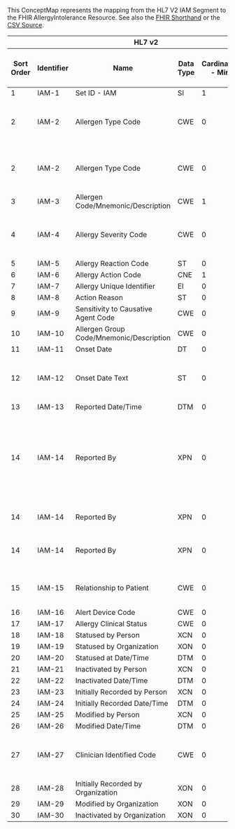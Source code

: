 
This ConceptMap represents the mapping from the HL7 V2 IAM Segment to the FHIR AllergyIntolerance Resource. See also the <a href='https://github.com/HL7/v2-to-fhir/blob/master/tank/Segment IAM to AllergyIntolerance.fsh'>FHIR Shorthand</a> or the <a href='https://github.com/HL7/v2-to-fhir/blob/master/mappings/segments/HL7 Segment - FHIR R4_ IAM - Sheet1.csv'>CSV Source</a>.
<table class='grid'><thead>
<tr><th colspan='6'>HL7 v2</th><th colspan='3'>Condition (IF True, args)</th><th colspan='7'>HL7 FHIR</th><th rowspan='2'>Comments</th></tr>
<tr><th title='Rows are listed in sequence of how they appear in the v2 standard. The first column, Sort Order, provides a sort order that can re-create the original v2 standard sequence in case one opts to re-sort/filter the rows.'>Sort Order</th><th title='Contains the formal Segment Name and Field Sequence according to the base standard using "-" as the delimiter.'>Identifier</th><th title='The formal name of the field in the most current published version.'>Name</th><th title='The data type of the field in the most current published version if not deprecated, otherwise the data type at the time it was deprecated and removed.'>Data Type</th><th title='The V2 min cardinality expressed numerically.'>Cardinality - Min</th><td style='border-right: 2px' title='The V2 max cardinality expressed numerically.'>Cardinality - Max</td><th title='Condition in an easy to read syntax (Computable ANTLR)'>Computable ANTLR</th><th title='Condition in FHIRPath Notation'>Computable FHIRPath</th><td style='border-right: 2px' title='Condition expressed in narrative form'>Narrative</td><th title='An existing FHIR attribute in the target FHIR version.'>FHIR Attribute</th><th title='A proposed extension. It will be expressed with #ext-……# around the proposed name. '>Extension</th><th title='The FHIR attribute’s data type in the target FHIR version.'>Data Type</th><th title='The FHIR min cardinality expressed numerically.'>Cardinality - Min</th><td style='border-right: 2px' title='The FHIR max cardinality expressed numerically.'>Cardinality - Max</td><th title='The URL to the Data Type Map that is to be used for the attribute in this segment.'>Data Type Mapping</th><th title='The URL to the Vocabulary Map that is to be used for the coded element for this attribute.'>Vocabulary Mapping<br/>(IS, ID, CE, CEN, CWE)</th></tr></thead>
<tbody>
<tr><td>1</td><td>IAM-1</td><td>Set ID - IAM</td><td>SI</td><td>1</td><td style='border-right: 2px'>1</td><td></td><td></td><td style='border-right: 2px'></td><td></td><td></td><td></td><td></td><td></td><td></td><td></td><td></td></tr>
<tr><td>2</td><td>IAM-2</td><td>Allergen Type Code</td><td>CWE</td><td>0</td><td style='border-right: 2px'>1</td><td></td><td></td><td style='border-right: 2px'></td><td><a href='https://hl7.org/fhir/R4/AllergyIntolerance-definitions.html#AllergyIntolerance.category'>AllergyIntolerance.category</a></td><td></td><td><a href='https://hl7.org/fhir/R4/datatypes.html#code'>code</a></td><td>0</td><td>-1</td><td><a href='ConceptMap-datatype-cwecode-to-code.html'>CWE[Code]</a></td><td>HL7 Concept Map: Allergy Category</td><td></td></tr>
<tr><td>2</td><td>IAM-2</td><td>Allergen Type Code</td><td>CWE</td><td>0</td><td style='border-right: 2px'>1</td><td></td><td></td><td style='border-right: 2px'></td><td><a href='https://hl7.org/fhir/R4/AllergyIntolerance-definitions.html#AllergyIntolerance.type'>AllergyIntolerance.type</a></td><td></td><td><a href='https://hl7.org/fhir/R4/datatypes.html#code'>code</a></td><td>0</td><td>1</td><td><a href='ConceptMap-datatype-cwecode-to-code.html'>CWE[Code]</a></td><td>HL7 Concept Map: Allergy Type</td><td></td></tr>
<tr><td>3</td><td>IAM-3</td><td>Allergen Code/Mnemonic/Description</td><td>CWE</td><td>1</td><td style='border-right: 2px'>1</td><td></td><td></td><td style='border-right: 2px'></td><td><a href='https://hl7.org/fhir/R4/AllergyIntolerance-definitions.html#AllergyIntolerance.code'>AllergyIntolerance.code</a></td><td></td><td><a href='https://hl7.org/fhir/R4/datatypes.html#CodeableConcept'>CodeableConcept</a></td><td>0</td><td>1</td><td><a href='ConceptMap-datatype-cwecodeableconcept-to-codeableconcept.html'>CWE[CodeableConcept]</a></td><td></td><td></td></tr>
<tr><td>4</td><td>IAM-4</td><td>Allergy Severity Code</td><td>CWE</td><td>0</td><td style='border-right: 2px'>1</td><td></td><td></td><td style='border-right: 2px'></td><td><a href='https://hl7.org/fhir/R4/AllergyIntolerance-definitions.html#AllergyIntolerance.reaction.severity'>AllergyIntolerance.reaction.severity</a></td><td></td><td><a href='https://hl7.org/fhir/R4/datatypes.html#code'>code</a></td><td>0</td><td>1</td><td></td><td>HL7 Concept Map: Allergy Severity</td><td></td></tr>
<tr><td>5</td><td>IAM-5</td><td>Allergy Reaction Code</td><td>ST</td><td>0</td><td style='border-right: 2px'>1</td><td></td><td></td><td style='border-right: 2px'></td><td><a href='https://hl7.org/fhir/R4/AllergyIntolerance-definitions.html#AllergyIntolerance.reaction.manifestation.text'>AllergyIntolerance.reaction.manifestation.text</a></td><td></td><td><a href='https://hl7.org/fhir/R4/datatypes.html#CodeableConcept'>CodeableConcept</a></td><td>0</td><td>1</td><td><a href='ConceptMap-datatype-cwecodeableconcept-to-codeableconcept.html'>CWE[CodeableConcept]</a></td><td></td><td></td></tr>
<tr><td>6</td><td>IAM-6</td><td>Allergy Action Code</td><td>CNE</td><td>1</td><td style='border-right: 2px'>1</td><td></td><td></td><td style='border-right: 2px'></td><td></td><td></td><td></td><td></td><td></td><td></td><td></td><td></td></tr>
<tr><td>7</td><td>IAM-7</td><td>Allergy Unique Identifier</td><td>EI</td><td>0</td><td style='border-right: 2px'>1</td><td></td><td></td><td style='border-right: 2px'></td><td><a href='https://hl7.org/fhir/R4/AllergyIntolerance-definitions.html#AllergyIntolerance.identifier'>AllergyIntolerance.identifier</a></td><td></td><td><a href='#broken'>identifier</a></td><td>0</td><td>-1</td><td><a href='ConceptMap-datatype-eiidentifier-to-identifier.html'>EI[Identifier]</a></td><td></td><td></td></tr>
<tr><td>8</td><td>IAM-8</td><td>Action Reason</td><td>ST</td><td>0</td><td style='border-right: 2px'>1</td><td></td><td></td><td style='border-right: 2px'></td><td></td><td></td><td></td><td></td><td></td><td></td><td></td><td></td></tr>
<tr><td>9</td><td>IAM-9</td><td>Sensitivity to Causative Agent Code</td><td>CWE</td><td>0</td><td style='border-right: 2px'>1</td><td></td><td></td><td style='border-right: 2px'></td><td></td><td></td><td></td><td></td><td></td><td></td><td></td><td></td></tr>
<tr><td>10</td><td>IAM-10</td><td>Allergen Group Code/Mnemonic/Description</td><td>CWE</td><td>0</td><td style='border-right: 2px'>1</td><td></td><td></td><td style='border-right: 2px'></td><td></td><td></td><td></td><td></td><td></td><td></td><td></td><td></td></tr>
<tr><td>11</td><td>IAM-11</td><td>Onset Date</td><td>DT</td><td>0</td><td style='border-right: 2px'>1</td><td></td><td></td><td style='border-right: 2px'></td><td><a href='https://hl7.org/fhir/R4/AllergyIntolerance-definitions.html#AllergyIntolerance.onsetDateTime'>AllergyIntolerance.onsetDateTime</a></td><td></td><td><a href='https://hl7.org/fhir/R4/datatypes.html#dateTime'>dateTime</a></td><td>0</td><td>1</td><td></td><td></td><td></td></tr>
<tr><td>12</td><td>IAM-12</td><td>Onset Date Text</td><td>ST</td><td>0</td><td style='border-right: 2px'>1</td><td>IF IAM-11 NOT VALUED</td><td></td><td style='border-right: 2px'></td><td><a href='https://hl7.org/fhir/R4/AllergyIntolerance-definitions.html#AllergyIntolerance.onsetString'>AllergyIntolerance.onsetString</a></td><td></td><td><a href='https://hl7.org/fhir/R4/datatypes.html#string'>string</a></td><td>0</td><td>1</td><td></td><td></td><td>Cannot map to both onsetDateTime and onsetString, so take onsetDateTime if available.</td></tr>
<tr><td>13</td><td>IAM-13</td><td>Reported Date/Time</td><td>DTM</td><td>0</td><td style='border-right: 2px'>1</td><td></td><td></td><td style='border-right: 2px'></td><td><a href='https://hl7.org/fhir/R4/AllergyIntolerance-definitions.html#AllergyIntolerance.recordedDate'>AllergyIntolerance.recordedDate</a></td><td></td><td><a href='https://hl7.org/fhir/R4/datatypes.html#dateTime'>dateTime</a></td><td>0</td><td>1</td><td><a href='ConceptMap-datatype-dtm-to-datetime.html'>DTM</a></td><td></td><td></td></tr>
<tr><td>14</td><td>IAM-14</td><td>Reported By</td><td>XPN</td><td>0</td><td style='border-right: 2px'>1</td><td>IF IAM-15 NOT VALUED</td><td></td><td style='border-right: 2px'>If IAM-15 is not valued, not always 100% clear this is a practitioner, so much review locally.</td><td><a href='https://hl7.org/fhir/R4/AllergyIntolerance-definitions.html#AllergyIntolerance.recorder.reference'>AllergyIntolerance.recorder.reference</a><a href='https://hl7.org/fhir/R4/Practitioner-definitions.html#Practitioner.name'>Practitioner.name</a></td><td></td><td><a href='https://hl7.org/fhir/R4/datatypes.html#HumanName'>HumanName</a></td><td>0</td><td>1</td><td><a href='ConceptMap-datatype-xpn-to-humanname.html'>XPN</a></td><td></td><td></td></tr>
<tr><td>14</td><td>IAM-14</td><td>Reported By</td><td>XPN</td><td>0</td><td style='border-right: 2px'>1</td><td>IF IAM-15 EQUALS "SEL"</td><td></td><td style='border-right: 2px'></td><td><a href='https://hl7.org/fhir/R4/AllergyIntolerance-definitions.html#AllergyIntolerance.recorder.reference'>AllergyIntolerance.recorder.reference</a><a href='https://hl7.org/fhir/R4/Patient-definitions.html#Patient.name'>Patient.name</a></td><td></td><td><a href='https://hl7.org/fhir/R4/datatypes.html#HumanName'>HumanName</a></td><td>0</td><td>1</td><td><a href='ConceptMap-datatype-xpn-to-humanname.html'>XPN</a></td><td></td><td></td></tr>
<tr><td>14</td><td>IAM-14</td><td>Reported By</td><td>XPN</td><td>0</td><td style='border-right: 2px'>1</td><td>IF IAM-15 VALUED AND NOT "SEL"</td><td></td><td style='border-right: 2px'></td><td><a href='https://hl7.org/fhir/R4/AllergyIntolerance-definitions.html#AllergyIntolerance.recorder.reference'>AllergyIntolerance.recorder.reference</a><a href='https://hl7.org/fhir/R4/RelatedPerson-definitions.html#RelatedPerson.name'>RelatedPerson.name</a></td><td></td><td><a href='https://hl7.org/fhir/R4/datatypes.html#HumanName'>HumanName</a></td><td>0</td><td>1</td><td><a href='ConceptMap-datatype-xpn-to-humanname.html'>XPN</a></td><td></td><td></td></tr>
<tr><td>15</td><td>IAM-15</td><td>Relationship to Patient</td><td>CWE</td><td>0</td><td style='border-right: 2px'>1</td><td>IF IAM-15 VALUED AND NOT "SEL"</td><td></td><td style='border-right: 2px'></td><td><a href='https://hl7.org/fhir/R4/AllergyIntolerance-definitions.html#AllergyIntolerance.recorder.reference'>AllergyIntolerance.recorder.reference</a><a href='https://hl7.org/fhir/R4/RelatedPerson-definitions.html#RelatedPerson.relationship'>RelatedPerson.relationship</a></td><td></td><td><a href='https://hl7.org/fhir/R4/datatypes.html#CodeableConcept'>CodeableConcept</a></td><td>0</td><td>-1</td><td><a href='ConceptMap-datatype-cwecodeableconcept-to-codeableconcept.html'>CWE[CodeableConcept]</a></td><td>Relationship</td><td></td></tr>
<tr><td>16</td><td>IAM-16</td><td>Alert Device Code</td><td>CWE</td><td>0</td><td style='border-right: 2px'>1</td><td></td><td></td><td style='border-right: 2px'></td><td></td><td></td><td></td><td></td><td></td><td></td><td></td><td></td></tr>
<tr><td>17</td><td>IAM-17</td><td>Allergy Clinical Status</td><td>CWE</td><td>0</td><td style='border-right: 2px'>1</td><td></td><td></td><td style='border-right: 2px'></td><td><a href='https://hl7.org/fhir/R4/AllergyIntolerance-definitions.html#AllergyIntolerance.clinicalStatus'>AllergyIntolerance.clinicalStatus</a></td><td></td><td><a href='https://hl7.org/fhir/R4/datatypes.html#CodeableConcept'>CodeableConcept</a></td><td>0</td><td>1</td><td><a href='ConceptMap-datatype-cwecodeableconcept-to-codeableconcept.html'>CWE[CodeableConcept]</a></td><td></td><td></td></tr>
<tr><td>18</td><td>IAM-18</td><td>Statused by Person</td><td>XCN</td><td>0</td><td style='border-right: 2px'>1</td><td></td><td></td><td style='border-right: 2px'></td><td></td><td></td><td></td><td></td><td></td><td></td><td></td><td></td></tr>
<tr><td>19</td><td>IAM-19</td><td>Statused by Organization</td><td>XON</td><td>0</td><td style='border-right: 2px'>1</td><td></td><td></td><td style='border-right: 2px'></td><td></td><td></td><td></td><td></td><td></td><td></td><td></td><td></td></tr>
<tr><td>20</td><td>IAM-20</td><td>Statused at Date/Time</td><td>DTM</td><td>0</td><td style='border-right: 2px'>1</td><td></td><td></td><td style='border-right: 2px'></td><td></td><td></td><td></td><td></td><td></td><td></td><td></td><td></td></tr>
<tr><td>21</td><td>IAM-21</td><td>Inactivated by Person</td><td>XCN</td><td>0</td><td style='border-right: 2px'>1</td><td></td><td></td><td style='border-right: 2px'></td><td></td><td></td><td></td><td></td><td></td><td></td><td></td><td></td></tr>
<tr><td>22</td><td>IAM-22</td><td>Inactivated Date/Time</td><td>DTM</td><td>0</td><td style='border-right: 2px'>1</td><td></td><td></td><td style='border-right: 2px'></td><td></td><td></td><td></td><td></td><td></td><td></td><td></td><td></td></tr>
<tr><td>23</td><td>IAM-23</td><td>Initially Recorded by Person</td><td>XCN</td><td>0</td><td style='border-right: 2px'>1</td><td></td><td></td><td style='border-right: 2px'></td><td></td><td></td><td></td><td></td><td></td><td></td><td></td><td></td></tr>
<tr><td>24</td><td>IAM-24</td><td>Initially Recorded Date/Time</td><td>DTM</td><td>0</td><td style='border-right: 2px'>1</td><td></td><td></td><td style='border-right: 2px'></td><td></td><td></td><td></td><td></td><td></td><td></td><td></td><td></td></tr>
<tr><td>25</td><td>IAM-25</td><td>Modified by Person</td><td>XCN</td><td>0</td><td style='border-right: 2px'>1</td><td></td><td></td><td style='border-right: 2px'></td><td></td><td></td><td></td><td></td><td></td><td></td><td></td><td></td></tr>
<tr><td>26</td><td>IAM-26</td><td>Modified Date/Time</td><td>DTM</td><td>0</td><td style='border-right: 2px'>1</td><td></td><td></td><td style='border-right: 2px'></td><td></td><td></td><td></td><td></td><td></td><td></td><td></td><td></td></tr>
<tr><td>27</td><td>IAM-27</td><td>Clinician Identified Code</td><td>CWE</td><td>0</td><td style='border-right: 2px'>1</td><td></td><td></td><td style='border-right: 2px'></td><td><a href='https://hl7.org/fhir/R4/AllergyIntolerance-definitions.html#AllergyIntolerance.code'>AllergyIntolerance.code</a></td><td></td><td><a href='https://hl7.org/fhir/R4/datatypes.html#CodeableConcept'>CodeableConcept</a></td><td></td><td></td><td></td><td></td><td>The values are added as additional .coding entries in the CodeableConcept for AllergyIntolerance.code</td></tr>
<tr><td>28</td><td>IAM-28</td><td>Initially Recorded by Organization</td><td>XON</td><td>0</td><td style='border-right: 2px'>1</td><td></td><td></td><td style='border-right: 2px'></td><td></td><td></td><td></td><td></td><td></td><td></td><td></td><td></td></tr>
<tr><td>29</td><td>IAM-29</td><td>Modified by Organization</td><td>XON</td><td>0</td><td style='border-right: 2px'>1</td><td></td><td></td><td style='border-right: 2px'></td><td></td><td></td><td></td><td></td><td></td><td></td><td></td><td></td></tr>
<tr><td>30</td><td>IAM-30</td><td>Inactivated by Organization</td><td>XON</td><td>0</td><td style='border-right: 2px'>1</td><td></td><td></td><td style='border-right: 2px'></td><td></td><td></td><td></td><td></td><td></td><td></td><td></td><td></td></tr>
</tbody></table>
